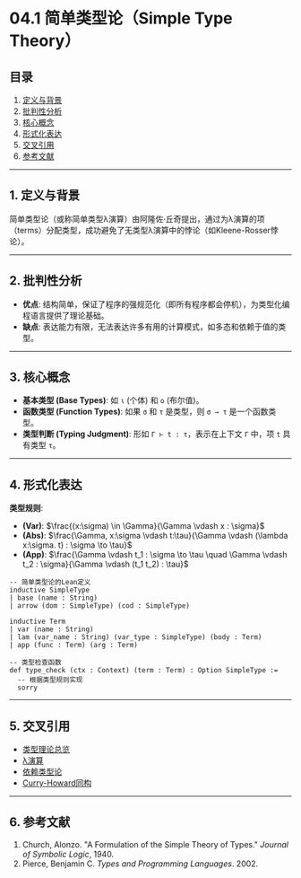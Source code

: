 # 04.1 简单类型论（Simple Type Theory）

## 目录

1.  [定义与背景](#1-定义与背景)
2.  [批判性分析](#2-批判性分析)
3.  [核心概念](#3-核心概念)
4.  [形式化表达](#4-形式化表达)
5.  [交叉引用](#5-交叉引用)
6.  [参考文献](#6-参考文献)

---

## 1. 定义与背景

简单类型论（或称简单类型λ演算）由阿隆佐·丘奇提出，通过为λ演算的项（terms）分配类型，成功避免了无类型λ演算中的悖论（如Kleene-Rosser悖论）。

---

## 2. 批判性分析

-   **优点**: 结构简单，保证了程序的强规范化（即所有程序都会停机），为类型化编程语言提供了理论基础。
-   **缺点**: 表达能力有限，无法表达许多有用的计算模式，如多态和依赖于值的类型。

---

## 3. 核心概念

-   **基本类型 (Base Types)**: 如 `ι` (个体) 和 `ο` (布尔值)。
-   **函数类型 (Function Types)**: 如果 `σ` 和 `τ` 是类型，则 `σ → τ` 是一个函数类型。
-   **类型判断 (Typing Judgment)**: 形如 `Γ ⊢ t : τ`，表示在上下文 `Γ` 中，项 `t` 具有类型 `τ`。

---

## 4. 形式化表达

**类型规则**:
-   **(Var)**: $\frac{(x:\sigma) \in \Gamma}{\Gamma \vdash x : \sigma}$
-   **(Abs)**: $\frac{\Gamma, x:\sigma \vdash t:\tau}{\Gamma \vdash (\lambda x:\sigma. t) : \sigma \to \tau}$
-   **(App)**: $\frac{\Gamma \vdash t_1 : \sigma \to \tau \quad \Gamma \vdash t_2 : \sigma}{\Gamma \vdash (t_1 t_2) : \tau}$

```lean
-- 简单类型论的Lean定义
inductive SimpleType
| base (name : String)
| arrow (dom : SimpleType) (cod : SimpleType)

inductive Term
| var (name : String)
| lam (var_name : String) (var_type : SimpleType) (body : Term)
| app (func : Term) (arg : Term)

-- 类型检查函数
def type_check (ctx : Context) (term : Term) : Option SimpleType :=
  -- 根据类型规则实现
  sorry
```

---

## 5. 交叉引用

-   [类型理论总览](./README.md)
-   [λ演算](../03_Formal_Language_Theory/03.6_Computation_Theory/03.6.5_Lambda_Calculus.md)
-   [依赖类型论](./04.2_Dependent_Type_Theory.md)
-   [Curry-Howard同构](./04.5_Curry_Howard_Correspondence.md)

---

## 6. 参考文献

1.  Church, Alonzo. "A Formulation of the Simple Theory of Types." *Journal of Symbolic Logic*, 1940.
2.  Pierce, Benjamin C. *Types and Programming Languages*. 2002.
